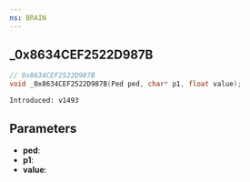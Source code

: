 ```yaml
---
ns: BRAIN
---
```

## _0x8634CEF2522D987B

```c
// 0x8634CEF2522D987B
void _0x8634CEF2522D987B(Ped ped, char* p1, float value);
```

```
Introduced: v1493
```

## Parameters
* **ped**:
* **p1**:
* **value**:

